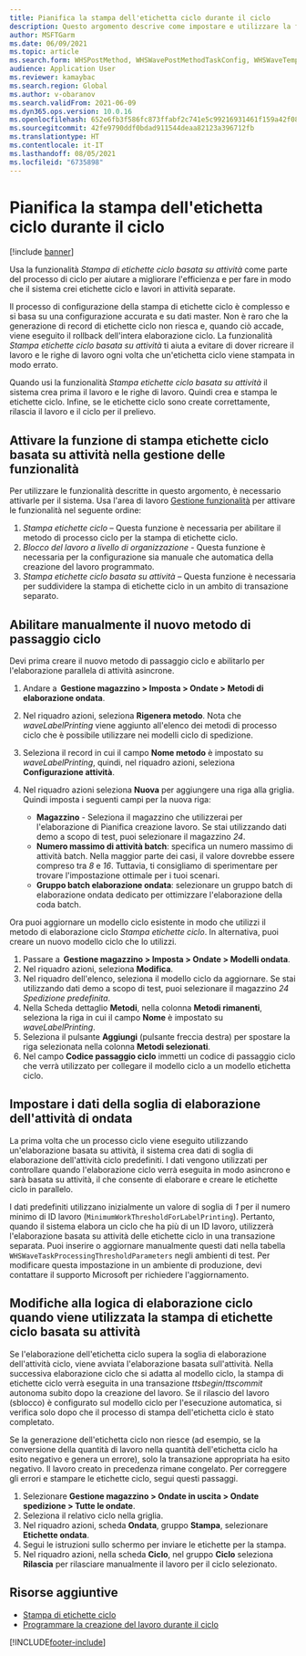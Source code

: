 ```yaml
---
title: Pianifica la stampa dell'etichetta ciclo durante il ciclo
description: Questo argomento descrive come impostare e utilizzare la funzionalità per la stampa di etichette ciclo basata su attività.
author: MSFTGarm
ms.date: 06/09/2021
ms.topic: article
ms.search.form: WHSPostMethod, WHSWavePostMethodTaskConfig, WHSWaveTemplateTable, WHSParameters, WHSWaveTableListPage, WHSWorkTableListPage, WHSWorkTable, BatchJobEnhanced, WHSPlannedWorkOrder
audience: Application User
ms.reviewer: kamaybac
ms.search.region: Global
ms.author: v-obaranov
ms.search.validFrom: 2021-06-09
ms.dyn365.ops.version: 10.0.16
ms.openlocfilehash: 652e6fb3f586fc873ffabf2c741e5c99216931461f159a42f08f9922e756280f
ms.sourcegitcommit: 42fe9790ddf0bdad911544deaa82123a396712fb
ms.translationtype: HT
ms.contentlocale: it-IT
ms.lasthandoff: 08/05/2021
ms.locfileid: "6735898"
---
```

# <a name="schedule-wave-label-printing-during-wave"></a>Pianifica la stampa dell'etichetta ciclo durante il ciclo

[!include [banner](../../includes/banner.md)]

Usa la funzionalità *Stampa di etichette ciclo basata su attività* come parte del processo di ciclo per aiutare a migliorare l'efficienza e per fare in modo che il sistema crei etichette ciclo e lavori in attività separate.

Il processo di configurazione della stampa di etichette ciclo è complesso e si basa su una configurazione accurata e su dati master. Non è raro che la generazione di record di etichette ciclo non riesca e, quando ciò accade, viene eseguito il rollback dell'intera elaborazione ciclo. La funzionalità *Stampa etichette ciclo basata su attività* ti aiuta a evitare di dover ricreare il lavoro e le righe di lavoro ogni volta che un'etichetta ciclo viene stampata in modo errato.

Quando usi la funzionalità *Stampa etichette ciclo basata su attività* il sistema crea prima il lavoro e le righe di lavoro. Quindi crea e stampa le etichette ciclo. Infine, se le etichette ciclo sono create correttamente, rilascia il lavoro e il ciclo per il prelievo.

## <a name="turn-on-the-task-based-wave-label-printing-feature-in-feature-management"></a>Attivare la funzione di stampa etichette ciclo basata su attività nella gestione delle funzionalità

Per utilizzare le funzionalità descritte in questo argomento, è necessario attivarle per il sistema. Usa l'area di lavoro [Gestione funzionalità](../../fin-ops-core/fin-ops/get-started/feature-management/feature-management-overview.md) per attivare le funzionalità nel seguente ordine:

1. *Stampa etichette ciclo* – Questa funzione è necessaria per abilitare il metodo di processo ciclo per la stampa di etichette ciclo.
1. *Blocco del lavoro a livello di organizzazione* - Questa funzione è necessaria per la configurazione sia manuale che automatica della creazione del lavoro programmato.
1. *Stampa etichette ciclo basata su attività* – Questa funzione è necessaria per suddividere la stampa di etichette ciclo in un ambito di transazione separato.

## <a name="manually-enable-the-new-wave-step-method"></a>Abilitare manualmente il nuovo metodo di passaggio ciclo

Devi prima creare il nuovo metodo di passaggio ciclo e abilitarlo per l'elaborazione parallela di attività asincrone.

1. Andare a  **Gestione magazzino \> Imposta \> Ondate \> Metodi di elaborazione ondata**.
1. Nel riquadro azioni, seleziona **Rigenera metodo**. Nota che *waveLabelPrinting* viene aggiunto all'elenco dei metodi di processo ciclo che è possibile utilizzare nei modelli ciclo di spedizione.
1. Seleziona il record in cui il campo **Nome metodo** è impostato su *waveLabelPrinting*, quindi, nel riquadro azioni, seleziona **Configurazione attività**.
1. Nel riquadro azioni seleziona **Nuova** per aggiungere una riga alla griglia. Quindi imposta i seguenti campi per la nuova riga:

    - **Magazzino** - Seleziona il magazzino che utilizzerai per l'elaborazione di Pianifica creazione lavoro. Se stai utilizzando dati demo a scopo di test, puoi selezionare il magazzino *24*.
    - **Numero massimo di attività batch**: specifica un numero massimo di attività batch. Nella maggior parte dei casi, il valore dovrebbe essere compreso tra *8* e *16*. Tuttavia, ti consigliamo di sperimentare per trovare l'impostazione ottimale per i tuoi scenari.
    - **Gruppo batch elaborazione ondata**: selezionare un gruppo batch di elaborazione ondata dedicato per ottimizzare l'elaborazione della coda batch.

Ora puoi aggiornare un modello ciclo esistente in modo che utilizzi il metodo di elaborazione ciclo *Stampa etichette ciclo*. In alternativa, puoi creare un nuovo modello ciclo che lo utilizzi.

1. Passare a  **Gestione magazzino \> Imposta \> Ondate \> Modelli ondata**.
1. Nel riquadro azioni, seleziona **Modifica**.
1. Nel riquadro dell'elenco, seleziona il modello ciclo da aggiornare. Se stai utilizzando dati demo a scopo di test, puoi selezionare il magazzino *24 Spedizione predefinita*.
1. Nella Scheda dettaglio **Metodi**, nella colonna **Metodi rimanenti**, seleziona la riga in cui il campo **Nome** è impostato su *waveLabelPrinting*.
1. Seleziona il pulsante **Aggiungi** (pulsante freccia destra) per spostare la riga selezionata nella colonna **Metodi selezionati**.
1. Nel campo **Codice passaggio ciclo** immetti un codice di passaggio ciclo che verrà utilizzato per collegare il modello ciclo a un modello etichetta ciclo.

## <a name="set-wave-task-processing-threshold-data"></a>Impostare i dati della soglia di elaborazione dell'attività di ondata

La prima volta che un processo ciclo viene eseguito utilizzando un'elaborazione basata su attività, il sistema crea dati di soglia di elaborazione dell'attività ciclo predefiniti. I dati vengono utilizzati per controllare quando l'elaborazione ciclo verrà eseguita in modo asincrono e sarà basata su attività, il che consente di elaborare e creare le etichette ciclo in parallelo.

I dati predefiniti utilizzano inizialmente un valore di soglia di *1* per il numero minimo di ID lavoro (`MinimumWorkThresholdForLabelPrinting`). Pertanto, quando il sistema elabora un ciclo che ha più di un ID lavoro, utilizzerà l'elaborazione basata su attività delle etichette ciclo in una transazione separata. Puoi inserire o aggiornare manualmente questi dati nella tabella `WHSWaveTaskProcessingThresholdParameters` negli ambienti di test. Per modificare questa impostazione in un ambiente di produzione, devi contattare il supporto Microsoft per richiedere l'aggiornamento.

## <a name="changes-to-the-wave-processing-logic-when-task-based-wave-label-printing-is-used"></a>Modifiche alla logica di elaborazione ciclo quando viene utilizzata la stampa di etichette ciclo basata su attività

Se l'elaborazione dell'etichetta ciclo supera la soglia di elaborazione dell'attività ciclo, viene avviata l'elaborazione basata sull'attività. Nella successiva elaborazione ciclo che si adatta al modello ciclo, la stampa di etichette ciclo verrà eseguita in una transazione *ttsbegin*/*ttscommit* autonoma subito dopo la creazione del lavoro. Se il rilascio del lavoro (sblocco) è configurato sul modello ciclo per l'esecuzione automatica, si verifica solo dopo che il processo di stampa dell'etichetta ciclo è stato completato.

Se la generazione dell'etichetta ciclo non riesce (ad esempio, se la conversione della quantità di lavoro nella quantità dell'etichetta ciclo ha esito negativo e genera un errore), solo la transazione appropriata ha esito negativo. Il lavoro creato in precedenza rimane congelato. Per correggere gli errori e stampare le etichette ciclo, segui questi passaggi.

1. Selezionare **Gestione magazzino \> Ondate in uscita \> Ondate spedizione \> Tutte le ondate**.
1. Seleziona il relativo ciclo nella griglia.
1. Nel riquadro azioni, scheda **Ondata**, gruppo **Stampa**, selezionare **Etichette ondata**.
1. Segui le istruzioni sullo schermo per inviare le etichette per la stampa.
1. Nel riquadro azioni, nella scheda **Ciclo**, nel gruppo **Ciclo** seleziona **Rilascia** per rilasciare manualmente il lavoro per il ciclo selezionato.

## <a name="additional-resources"></a>Risorse aggiuntive

- [Stampa di etichette ciclo](configure-wave-label-printing.md)
- [Programmare la creazione del lavoro durante il ciclo](configure-wave-schedule-work-creation.md)

[!INCLUDE[footer-include](../../includes/footer-banner.md)]
